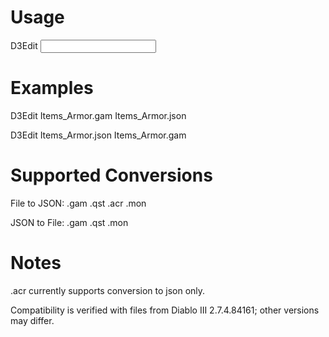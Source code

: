 # Usage
D3Edit <input file> <output file>

# Examples
D3Edit Items_Armor.gam Items_Armor.json

D3Edit Items_Armor.json Items_Armor.gam

# Supported Conversions

File to JSON: 
.gam
.qst
.acr
.mon

JSON to File: 
.gam
.qst
.mon

# Notes
.acr currently supports conversion to json only.

Compatibility is verified with files from Diablo III 2.7.4.84161; other versions may differ.
